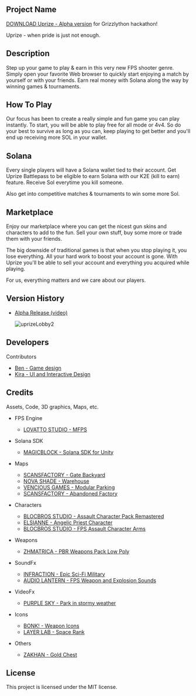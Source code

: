 ## Project Name

[DOWNLOAD Uprize - Alpha version](https://drive.google.com/file/d/1H2K0D5YImh8fo4M6rA6saGBFoBkPhV6s/view?usp=share_link) for Grizzlython hackathon!

Uprize - when pride is just not enough.

## Description

Step up your game to play & earn in this very new FPS shooter genre. Simply open your favorite Web browser to quickly start enjoying a match by yourself or with your friends. Earn real money with Solana along the way by winning games & tournaments.

## How To Play

Our focus has been to create a really simple and fun game you can play instantly. To start, you will be able to play free for all mode or 4v4.  So do your best to survive as long as you can, keep playing to get better and you'll end up receiving more SOL in your wallet.

## Solana

Every single players will have a Solana wallet tied to their account. Get Uprize Battlepass to be eligible to earn Solana with our K2E (kill to earn) feature. Receive Sol everytime you kill someone.

Also get into competitive matches & tournaments to win some more Sol.

## Marketplace

Enjoy our marketplace where you can get the nicest gun skins and characters to add to the fun.  Sell your own stuff, buy some more or trade them with your friends.

The big downside of traditional games is that when you stop playing it, you lose everything. All your hard work to boost your account is gone. With Uprize you'll be able to sell your account and everything you acquired while playing.

For us, everything matters and we care about our players.

## Version History

* [Alpha Release (video)](https://www.youtube.com/watch?v=nPXceYvwZHg)

  ![uprizeLobby2](https://user-images.githubusercontent.com/124345674/222793874-3ebfc737-97b9-4126-9752-e74d18a9e98e.png)

## Developers

Contributors

* [Ben - Game design](https://www.uprize.gg)
* [Kira - UI and Interactive Design](https://www.uprize.gg)

## Credits

Assets, Code, 3D graphics, Maps, etc.
* FPS Engine
   * [LOVATTO STUDIO - MFPS](https://assetstore.unity.com/packages/templates/packs/mfps-mobile-245213)
   
* Solana SDK
   * [MAGICBLOCK - Solana SDK for Unity](https://assetstore.unity.com/packages/decentralization/infrastructure/solana-sdk-for-unity-246931)

* Maps
   * [SCANSFACTORY - Gate Backyard](https://assetstore.unity.com/packages/3d/environments/industrial/hdrp-gate-backyard-244564)
   * [NOVA SHADE - Warehouse](https://assetstore.unity.com/packages/3d/environments/fps-warehouse-74390)
   * [VENCIOUS GAMES - Modular Parking](https://assetstore.unity.com/packages/3d/environments/abandoned-parking-modular-pack-142158)
   * [SCANSFACTORY - Abandoned Factory](https://assetstore.unity.com/packages/3d/environments/urban/hdrp-abandoned-factory-buildings-day-night-scene-164492)

* Characters
   * [BLOCBROS STUDIO - Assault Character Pack Remastered](https://assetstore.unity.com/packages/3d/characters/humanoids/humans/assault-character-pack-remastered-16771)
   * [ELSIANNE - Angelic Priest Character](https://assetstore.unity.com/packages/3d/characters/humanoids/fantasy/angelic-priest-240822)
   * [BLOCBROS STUDIO - FPS Assault Character Arms](https://assetstore.unity.com/packages/3d/first-person-assault-character-pack-17201)

* Weapons
   * [ZHMATRICA - PBR Weapons Pack Low Poly](https://assetstore.unity.com/packages/3d/props/guns/pbr-weapons-pack-low-poly-178628)

* SoundFx
   * [INFRACTION - Epic Sci-Fi Military](https://www.youtube.com/watch?v=03gYvNTWShg)
   * [AUDIO LANTERN - FPS Weapon and Explosion Sounds](https://assetstore.unity.com/packages/audio/sound-fx/weapons/complete-fps-weapon-and-explosion-sounds-188486)

* VideoFx
   * [PURPLE SKY - Park in stormy weather](https://assetstore.unity.com/packages/3d/environments/park-in-stormy-weather-hdrp-205054)
   
* Icons
   * [BONK! - Weapon Icons](https://assetstore.unity.com/packages/2d/gui/icons/weapon-icons-ww1-ww2-modern-handcrafted-2k-194481)
   * [LAYER LAB - Space Rank](https://assetstore.unity.com/packages/2d/gui/icons/2d-icons-150-space-rank-177281)
   
* Others
   * [ZAKHAN - Gold Chest](https://assetstore.unity.com/packages/3d/props/gold-chest-101641)

## License

This project is licensed under the MIT license.
